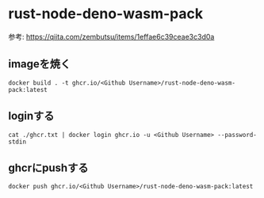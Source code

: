 # rust-node-deno-wasm-pack

参考:
https://qiita.com/zembutsu/items/1effae6c39ceae3c3d0a

## imageを焼く
```shell
docker build . -t ghcr.io/<Github Username>/rust-node-deno-wasm-pack:latest
```

## loginする

```shell
cat ./ghcr.txt | docker login ghcr.io -u <Github Username> --password-stdin
```

## ghcrにpushする

```shell
docker push ghcr.io/<Github Username>/rust-node-deno-wasm-pack:latest
```

